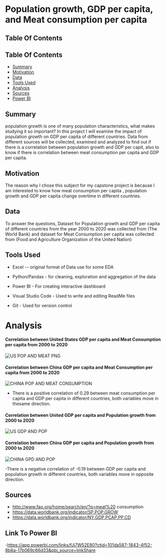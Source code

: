 # Population growth, GDP per capita, and Meat consumption per capita
## Table Of Contents
## Table Of Contents
* [Summary](#Summary)
* [Motivation](#Motivation)
* [Data](#Data)
* [Tools Used](#Tools-Used)
* [Analysis](#Analysis)
* [Sources](#Sources)
* [Power BI](#Power-BI)


## Summary
population growth is one of many population characteristics, what makes studying it so important? In this project I will examine the impact of  population growth on GDP per capita of different countries. Data from different sources will be collected, examined and analyzed to find out if there is a correlation between population growth and GDP per capit, also to know if there is correlation between meat consumption per capita and GDP per capita.  

 ## Motivation
The reason why I chose this subject for my capstone project is because I am interested to know how meat consumption per capita , population growth and GDP per capita change overtime in different countries. 

## Data
 To answer the questions, Dataset for Population growth and GDP per capita  of different countries from the year 2000 to 2020 was collected from (The World Bank) and dataset for Meat Consumption per capita was collected from (Food and Agriculture Organization of the United Nation) 


## Tools Used
- Excel -- original format of Data use for some EDA 

- Python/Pandas - for cleaning, exploration and aggregation of the data

- Power BI - For creating interactive dashboard 

- Visual Studio Code - Used to write and  editing ReadMe files

- Git - Used for version control

# Analysis
#### Correlation between United States GDP per capita and Meat Consumption per capita from 2000 to 2020
![US POP AND MEAT PNG](https://user-images.githubusercontent.com/83980585/130138315-30e5e60d-2636-4576-8661-e71b4ea880b1.PNG)

#### Correlation between China GDP per capita and Meat Consumption per capita from 2000 to 2020
![CHINA POP AND MEAT CONSUMPTION](https://user-images.githubusercontent.com/83980585/130138558-a5766a29-66b6-41c4-927f-0bf1eac294ee.PNG)

- There is a positive correlation of 0.29 between  meat consumption per capita and  GDP per capita in different countries, both variables move in thesame direction.
 
#### Correlation between United GDP per capita and Population growth from 2000 to 2020
![US GDP AND POP](https://user-images.githubusercontent.com/83980585/130138990-8db012ae-9786-424c-ac64-cd91fdac62fd.PNG)

#### Correlation between China GDP per capita and Population growth from 2000 to 2020
![CHINA GPD AND POP](https://user-images.githubusercontent.com/83980585/130139100-85d0cb80-c715-45f3-a2ad-80b1d2a51f1f.PNG)

-There is a negative correlation of -0.19 between GDP per capita and population growth in different countries, both variables move in opposite direction.


## Sources
- http://www.fao.org/home/search/en/?q=meat%20 consumption
- https://data.worldbank.org/indicator/SP.POP.GROW
- https://data.worldbank.org/indicator/NY.GDP.PCAP.PP.CD

## Link To Power BI
-https://app.powerbi.com/links/fJj7W52E80?ctid=101da587-1843-4f52-8b8a-17b069c66d33&pbi_source=linkShare












